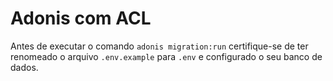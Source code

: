 # Adonis com ACL

Antes de executar o comando `adonis migration:run` certifique-se de ter renomeado o arquivo `.env.example` para `.env` e configurado o seu banco de dados.
